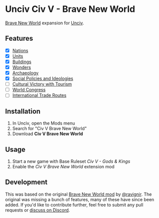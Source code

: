 # Unciv Civ V - Brave New World

[Brave New World](https://civilization.fandom.com/wiki/Civilization_V:_Brave_New_World) expansion for [Unciv](https://github.com/yairm210/Unciv).

## Features

- [x] [Nations](https://civilization.fandom.com/wiki/Civilization_V:_Brave_New_World#Civilizations_and_leaders)
- [x] [Units](https://civilization.fandom.com/wiki/Civilization_V:_Brave_New_World#Units)
- [x] [Buildings](https://civilization.fandom.com/wiki/Civilization_V:_Brave_New_World#Buildings)
- [x] [Wonders](https://civilization.fandom.com/wiki/Civilization_V:_Brave_New_World#Wonders)
- [x] [Archaeology](https://civilization.fandom.com/wiki/Civilization_V:_Brave_New_World#Archaeology)
- [x] [Social Policies and Ideologies](https://civilization.fandom.com/wiki/Civilization_V:_Brave_New_World#Social_Policies_and_Ideologies)
- [ ] [Cultural Victory with Tourism](https://civilization.fandom.com/wiki/Civilization_V:_Brave_New_World#New_Cultural_Victory)
- [ ] [World Congress](https://civilization.fandom.com/wiki/Civilization_V:_Brave_New_World#World_Congress)
- [ ] [International Trade Routes](https://civilization.fandom.com/wiki/Civilization_V:_Brave_New_World#International_Trade_Routes)

## Installation

1. In Unciv, open the Mods menu
2. Search for "Civ V Brave New World"
3. Download **Civ V Brave New World**

## Usage

1. Start a new game with Base Ruleset *Civ V - Gods & Kings*
2. Enable the *Civ V Brave New World* extension mod

## Development

This was based on the original [Brave New World mod](https://github.com/ravignir/Brave-New-World) by [@ravignir](https://github.com/ravignir). The original was missing a bunch of features, many of these have since been added. If you'd like to contribute further, feel free to submit any pull requests or [discuss on Discord](https://discord.com/channels/586194543280390151/1055580642806603866).
